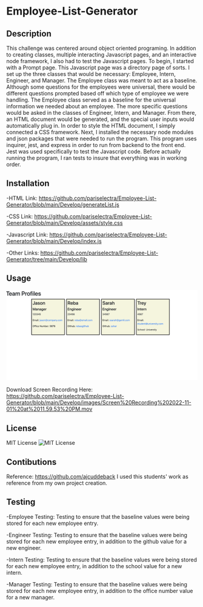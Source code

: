 # Employee-List-Generator
    
## Description
This challenge was centered around object oriented programing. In addition to creating classes, multiple interacting Javascript pages, and an interactive node framework, I also had to test the Javascript pages. To begin, I started with a Prompt page. This Javascript page was a directory page of sorts. I set up the three classes that would be necessary: Employee, Intern, Engineer, and Manager. The Employee class was meant to act as a baseline. Although some questions for the employees were universal, there would be different questions prompted based off which type of employee we were handling. The Employee class served as a baseline for the universal information we needed about an employee. The more specific questions would be asked in the classes of Engineer, Intern, and Manager. From there, an HTML document would be generated, and the special user inputs would automatically plug in. In order to style the HTML document, I simply connected a CSS framework. Next, I installed the necessary node modules and json packages that were needed to run the program. This program uses inquirer, jest, and express in order to run from backend to the front end. Jest was used specifically to test the Javascript code. Before actually running the program, I ran tests to insure that everything was in working order.

## Installation

-HTML Link: https://github.com/pariselectra/Employee-List-Generator/blob/main/Develop/generateList.js

-CSS Link: https://github.com/pariselectra/Employee-List-Generator/blob/main/Develop/assets/style.css

-Javascript Link: https://github.com/pariselectra/Employee-List-Generator/blob/main/Develop/index.js

-Other Links: https://github.com/pariselectra/Employee-List-Generator/tree/main/Develop/lib

## Usage

![Final HTML site creation example](./Develop/images/Screen%20Shot%202022-11-02%20at%2012.04.43%20AM.png)

Download Screen Recording Here: https://github.com/pariselectra/Employee-List-Generator/blob/main/Develop/images/Screen%20Recording%202022-11-01%20at%2011.59.53%20PM.mov

## License
MIT License
![MIT License](./LICENSE)

## Contibutions
Reference: https://github.com/ajcuddeback
I used this students' work as reference from my own project creation.

## Testing

-Employee Testing: Testing to ensure that the baseline values were being stored for each new employee entry.

-Engineer Testing: Testing to ensure that the baseline values were being stored for each new employee entry, in addition to the github value for a new engineer.

-Intern Testing: Testing to ensure that the baseline values were being stored for each new employee entry, in addition to the school value for a new intern.

-Manager Testing: Testing to ensure that the baseline values were being stored for each new employee entry, in addition to the office number value for a new manager.
